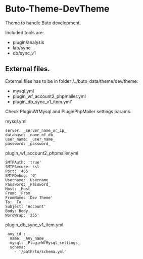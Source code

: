 # Buto-Theme-DevTheme

Theme to handle Buto development.

Included tools are:
- plugin/analysis
- lab/sync
- db/sync_v1

## External files.

External files has to be in folder /../buto_data/theme/dev/theme:
- mysql.yml
- plugin_wf_account2_phpmailer.yml
- plugin_db_sync_v1_item.yml'


Check PluginWfMysql and PluginPhpMailer settings params.


mysql.yml
```
server: _server_name_or_ip_
database: _name_of_db_
user_name: _user_name_
password: _password_
```


plugin_wf_account2_phpmailer.yml
```
SMTPAuth: 'true'
SMTPSecure: ssl
Port: '465'
SMTPDebug: '0'
Username: _Username_
Password: _Password_
Host: _Host_
From: _From_
FromName: 'Dev Theme'
To: _To_
Subject: 'Account'
Body: Body.
WordWrap: '255' 
```

plugin_db_sync_v1_item.yml
```
_any_id_:
  name: _Any_name_
  mysql: _PluginWfMysql_settings_
  schema:
    - '/path/to/schema.yml'
```
